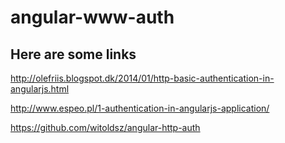 # angular-www-auth

## Here are some links

http://olefriis.blogspot.dk/2014/01/http-basic-authentication-in-angularjs.html

http://www.espeo.pl/1-authentication-in-angularjs-application/

https://github.com/witoldsz/angular-http-auth
